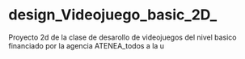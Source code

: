 # design_Videojuego_basic_2D_
Proyecto 2d de la clase de desarollo de videojuegos del nivel basico financiado por la agencia ATENEA_todos a la u
